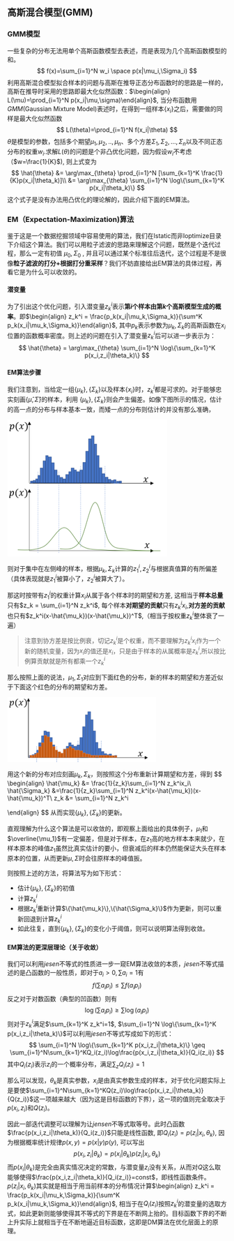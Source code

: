## 高斯混合模型(GMM)

### GMM模型

一些复杂的分布无法用单个高斯函数模型去表述，而是表现为几个高斯函数模型的和。
$$
f(x)=\sum_{i=1}^N w_i \space p(x|\mu_i,\Sigma_i)
$$
利用高斯混合模型拟合样本的问题与高斯在推导正态分布函数时的思路是一样的，高斯在推导时采用的思路即最大化似然函数：$\begin{align} L(\mu)=\prod_{i=1}^N p(x_i|\mu,\sigma)\end{align}$, 当分布函数用$GMM$(Gaussian Mixture Model)表述时，在得到一组样本$\{x_i\}$之后，需要做的同样是最大化似然函数
$$
L(\theta)=\prod_{i=1}^N f(x_i|\theta)
$$
$\theta$是模型的参数，包括多个期望$\mu_1,\mu_2,..,\mu_n$、多个方差$\Sigma_1,\Sigma_2,...,\Sigma_n$以及不同正态分布的权重$w_i$.求解$L(\theta)$的问题是个非凸优化问题，因为假设$w_i$不考虑（$w=\frac{1}{K}$), 则上式变为
$$
\hat{\theta} &= \arg\max_{\theta} \prod_{i=1}^N [\sum_{k=1}^K \frac{1}{K}p(x_i|\theta_k)]\\
&= \arg\max_{\theta} \sum_{i=1}^N \log\{\sum_{k=1}^K p(x_i|\theta_k)\}
$$
这个式子是没有办法用凸优化的理论解的，因此介绍下面的EM算法。

### EM（Expectation-Maximization)算法

鉴于这是一个数据挖掘领域中容易使用的算法，我们在Istatic而非Ioptimize目录下介绍这个算法。我们可以用粒子滤波的思路来理解这个问题，既然是个迭代过程，那么一定有初值 $\mu_0,\Sigma_0$ , 并且可以通过某个标准往后迭代，这个过程是不是很像**粒子滤波的打分+根据打分重采样**？我们不妨直接给出EM算法的具体过程，再看它是为什么可以收敛的。

#### 潜变量

为了引出这个优化问题，引入潜变量$z_k^i$表示**第$i$个样本由第$k$个高斯模型生成的概率**。即$\begin{align} z_k^i = \frac{p_k(x_i|\mu_k,\Sigma_k)}{\sum^K p_k(x_i|\mu_k,\Sigma_k)}\end{align}$, 其中$p_k$表示参数为$\mu_k,\Sigma_k$的高斯函数在$x_i$位置的函数概率密度。则上述的问题在引入了潜变量$z_k^i$后可以进一步表示为：
$$
\hat{\theta} 
= \arg\max_{\theta} \sum_{i=1}^N \log\{\sum_{k=1}^K p(x_i,z_i|\theta_k)\}
$$

#### EM算法步骤

我们注意到，当给定一组$\{\mu_k\},\{\Sigma_k\}$以及样本$\{x_i\}$时，$z_k^i$都是可求的。对于能够忠实刻画$\{\hat{\mu},\hat{\Sigma}\}$的样本，利用 $\{\mu_k\},\{\Sigma_k\}$则会产生偏差。如像下图所示的情况，估计的高一点的分布与样本基本一致，而矮一点的分布则估计的并没有那么准确，

<img src="混合高斯模型.assets/QQ图片20221103220354.png" style="zoom:50%;" />

则对于集中在左侧峰的样本，根据$\mu_k,\Sigma_k$计算的$z_1^i,z_2^i$与根据真值算的有所偏差（具体表现就是$z_1^i$被算小了，$z_2^i$被算大了）。

那这时按带有$z_1^i$的权重计算$x_i$从属于各个样本时的期望和方差, 这相当于**样本总量**只有$z_k = \sum_{i=1}^N z_k^i$, 每个样本**对期望的贡献**只有$z_k^ix_i$,**对方差的贡献**也只有$z_k^i(x-\hat{\mu_k})(x-\hat{\mu_k})^T$,（相当于按权重$z_k^i$整体衰了一遍）

> 注意到协方差是按比例衰，切记$z_k^i$是个权重，而不要理解为$z_k^ix_i$作为一个新的随机变量，因为$x_i$的值还是$x_i$，只是由于样本的从属概率是$z_k^i$,所以按比例算贡献就是所有都乘一个$z_k^i$

那么按照上面的说法，$\mu_1,\Sigma_1$对应到下面红色的分布，新的样本的期望和方差近似于下面这个红色的分布的期望和方差。

<img src="混合高斯模型.assets/QQ图片20221103222245.png" style="zoom: 80%;" />

用这个新的分布对应刻画$\mu_k,\Sigma_k$，则按照这个分布重新计算期望和方差，得到
$$
\begin{align}
\hat{\mu_k} &= \frac{1}{z_k}\sum_{i=1}^N z_k^ix_i\\
\hat{\Sigma_k} &=\frac{1}{z_k}\sum_{i=1}^N z_k^i(x-\hat{\mu_k})(x-\hat{\mu_k})^T\\
z_k &= \sum_{i=1}^N z_k^i

\end{align}
$$
从而实现$\{\mu_k\},\{\Sigma_k\}$的更新。

直观理解为什么这个算法是可以收敛的，即观察上面给出的具体例子，$\mu_1$和$\overline{\mu_1}$有一定偏差，但是对于样本，在$z_1$高的地方样本本来就少，在样本原本的峰值$z_1$虽然比真实估计的要小，但衰减后的样本仍然能保证大头在样本原本的位置，从而更新$\mu,\Sigma$时会往原样本的峰值扳。

则按照上述的方法，将算法写为如下形式：

- 估计$\{\mu_k\},\{\Sigma_k\}$的初值
- 计算$z_k^i$
- 根据$z_k^i$重新计算$\{\hat{\mu_k}\},\{\hat{\Sigma_k}\}$作为更新，则可以重新回退到计算$z_k^i$
- 如此往复，直到$\{\mu_k\},\{\Sigma_k\}$的变化小于阈值，则可以说明算法得到收敛。

#### EM算法的更深层理论（关于收敛）

我们可以利用$jesen$不等式的性质进一步一窥EM算法收敛的本质，$jesen$不等式描述的是凸函数的一般性质，即对于$a_i>0, \sum a_i=1$有
$$
f(\sum a_ip_i)\leq \sum f(a_ip_i)
$$
反之对于对数函数（典型的凹函数）则有
$$
\log(\sum a_ip_i)\geq \sum \log(a_ip_i)
$$
则对于$z_k^i$满足$\sum_{k=1}^K z_k^i=1$, $\sum_{i=1}^N \log\{\sum_{k=1}^K p(x_i,z_i|\theta_k)\}$可以利用$jesen$不等式写成如下的形式：
$$
\sum_{i=1}^N \log\{\sum_{k=1}^K p(x_i,z_i|\theta_k)\} \geq \sum_{i=1}^N\sum_{k=1}^KQ_i(z_i)\log\frac{p(x_i,z_i|\theta_k)}{Q_i(z_i)}
$$
其中$Q_i(z_i)$表示$z_i$的一个概率分布，满足$\sum_zQ_i(z_i)=1$

那么可以发现，$\theta_k$是真实参数，$x_i$是由真实参数生成的样本，对于优化问题实际上是要使$\sum_{i=1}^N\sum_{k=1}^KQ(z_i)\log\frac{p(x_i,z_i|\theta_k)}{Q(z_i)}$这一项越来越大（因为这是目标函数的下界），这一项的值则完全取决于$p(x_i,z_i)$和$Q(z_i)$。

因此一部迭代调整可以理解为让$jensen$不等式取等号。此时凸函数$\frac{p(x_i,z_i|\theta_k)}{Q_i(z_i)}$只能是线性函数, 即$Q_i(z_i)=p(z_i|x_i,\theta_k)$, 因为根据概率统计规律$p(x,y)=p(x|y)p(y)$, 可以写出
$$
p(x_i,z_i|\theta_k)=p(x_i|\theta_k)p(z_i|x_i,\theta_k)
$$
而$p(x_i|\theta_k)$是完全由真实情况决定的常数，与潜变量$z_i$没有关系，从而对$Q$这么取能够使得$\frac{p(x_i,z_i|\theta_k)}{Q_i(z_i)}=const$，即线性函数条件。$p(z_i|x_i,\theta_k)$其实就是相当于用当前样本的分布情况计算$\begin{align} z_k^i = \frac{p_k(x_i|\mu_k,\Sigma_k)}{\sum^K p_k(x_i|\mu_k,\Sigma_k)}\end{align}$, 相当于在$Q_i(z_i)$按照$z_k^i$的潜变量的选取方式，如此更新则能够使得其不等式的下界是在不断网上抬的。目标函数下界的不断上升实际上就相当于在不断地逼近目标函数，这即是DM算法在优化层面上的原理。



